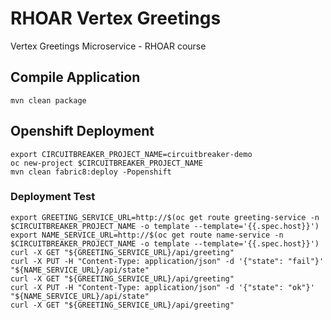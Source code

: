 # RHOAR Vertex Greetings
Vertex Greetings Microservice - RHOAR course

## Compile Application
```
mvn clean package
```

## Openshift Deployment
```
export CIRCUITBREAKER_PROJECT_NAME=circuitbreaker-demo
oc new-project $CIRCUITBREAKER_PROJECT_NAME
mvn clean fabric8:deploy -Popenshift
```

### Deployment Test
```
export GREETING_SERVICE_URL=http://$(oc get route greeting-service -n $CIRCUITBREAKER_PROJECT_NAME -o template --template='{{.spec.host}}')
export NAME_SERVICE_URL=http://$(oc get route name-service -n $CIRCUITBREAKER_PROJECT_NAME -o template --template='{{.spec.host}}')
curl -X GET "${GREETING_SERVICE_URL}/api/greeting"
curl -X PUT -H "Content-Type: application/json" -d '{"state": "fail"}' "${NAME_SERVICE_URL}/api/state"
curl -X GET "${GREETING_SERVICE_URL}/api/greeting"
curl -X PUT -H "Content-Type: application/json" -d '{"state": "ok"}' "${NAME_SERVICE_URL}/api/state"
curl -X GET "${GREETING_SERVICE_URL}/api/greeting"
```
